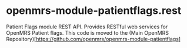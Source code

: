 # openmrs-module-patientflags.rest
Patient Flags module REST API. Provides RESTful web services for OpenMRS Patient flags. This code is moved to the (Main OpenMRS Repository)[https://github.com/openmrs/openmrs-module-patientflags]
